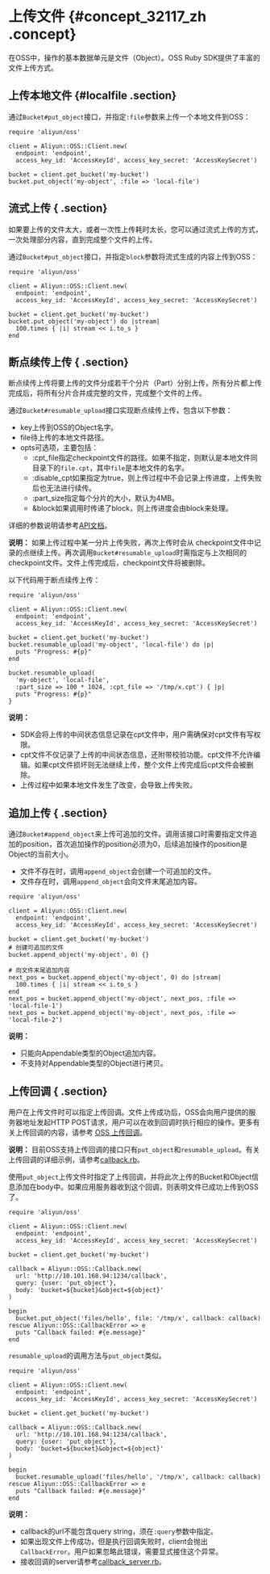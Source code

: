 # 上传文件 {#concept_32117_zh .concept}

在OSS中，操作的基本数据单元是文件（Object）。OSS Ruby SDK提供了丰富的文件上传方式。

## 上传本地文件 {#localfile .section}

通过`Bucket#put_object`接口，并指定`:file`参数来上传一个本地文件到OSS：

```language-ruby
require 'aliyun/oss'

client = Aliyun::OSS::Client.new(
  endpoint: 'endpoint',
  access_key_id: 'AccessKeyId', access_key_secret: 'AccessKeySecret')

bucket = client.get_bucket('my-bucket')
bucket.put_object('my-object', :file => 'local-file')

```

## 流式上传 { .section}

如果要上传的文件太大，或者一次性上传耗时太长，您可以通过流式上传的方式，一次处理部分内容，直到完成整个文件的上传。

通过`Bucket#put_object`接口，并指定`block`参数将流式生成的内容上传到OSS：

```language-ruby
require 'aliyun/oss'

client = Aliyun::OSS::Client.new(
  endpoint: 'endpoint',
  access_key_id: 'AccessKeyId', access_key_secret: 'AccessKeySecret')

bucket = client.get_bucket('my-bucket')
bucket.put_object('my-object') do |stream|
  100.times { |i| stream << i.to_s }
end

```

## 断点续传上传 { .section}

断点续传上传将要上传的文件分成若干个分片（Part）分别上传，所有分片都上传完成后，将所有分片合并成完整的文件，完成整个文件的上传。

通过`Bucket#resumable_upload`接口实现断点续传上传，包含以下参数：

-   key上传到OSS的Object名字。
-   file待上传的本地文件路径。
-   opts可选项，主要包括：
    -   :cpt\_file指定checkpoint文件的路径。如果不指定，则默认是本地文件同目录下的`file.cpt`，其中`file`是本地文件的名字。
    -   :disable\_cpt如果指定为true，则上传过程中不会记录上传进度，上传失败后也无法进行续传。
    -   :part\_size指定每个分片的大小，默认为4MB。
    -   &block如果调用时传递了block，则上传进度会由block来处理。

详细的参数说明请参考[API文档](http://www.rubydoc.info/gems/aliyun-sdk/)。

**说明：** 如果上传过程中某一分片上传失败，再次上传时会从 checkpoint文件中记录的点继续上传。再次调用`Bucket#resumable_upload`时需指定与上次相同的checkpoint文件。文件上传完成后，checkpoint文件将被删除。

以下代码用于断点续传上传：

```language-ruby
require 'aliyun/oss'

client = Aliyun::OSS::Client.new(
  endpoint: 'endpoint',
  access_key_id: 'AccessKeyId', access_key_secret: 'AccessKeySecret')

bucket = client.get_bucket('my-bucket')
bucket.resumable_upload('my-object', 'local-file') do |p|
  puts "Progress: #{p}"
end

bucket.resumable_upload(
  'my-object', 'local-file',
  :part_size => 100 * 1024, :cpt_file => '/tmp/x.cpt') { |p|
  puts "Progress: #{p}"
}

```

**说明：** 

-   SDK会将上传的中间状态信息记录在cpt文件中，用户需确保对cpt文件有写权限。
-   cpt文件不仅记录了上传的中间状态信息，还附带校验功能。cpt文件不允许编辑。如果cpt文件损坏则无法继续上传，整个文件上传完成后cpt文件会被删除。
-   上传过程中如果本地文件发生了改变，会导致上传失败。

## 追加上传 { .section}

通过`Bucket#append_object`来上传可追加的文件。调用该接口时需要指定文件追加的position，首次追加操作的position必须为0，后续追加操作的position是Object的当前大小。

-   文件不存在时，调用`append_object`会创建一个可追加的文件。
-   文件存在时，调用`append_object`会向文件末尾追加内容。

```language-ruby
require 'aliyun/oss'

client = Aliyun::OSS::Client.new(
  endpoint: 'endpoint',
  access_key_id: 'AccessKeyId', access_key_secret: 'AccessKeySecret')

bucket = client.get_bucket('my-bucket')
# 创建可追加的文件
bucket.append_object('my-object', 0) {}

# 向文件末尾追加内容
next_pos = bucket.append_object('my-object', 0) do |stream|
  100.times { |i| stream << i.to_s }
end
next_pos = bucket.append_object('my-object', next_pos, :file => 'local-file-1')
next_pos = bucket.append_object('my-object', next_pos, :file => 'local-file-2')

```

**说明：** 

-   只能向Appendable类型的Object追加内容。
-   不支持对Appendable类型的Object进行拷贝。

## 上传回调 { .section}

用户在上传文件时可以指定上传回调。文件上传成功后，OSS会向用户提供的服务器地址发起HTTP POST请求，用户可以在收到回调时执行相应的操作。更多有关上传回调的内容，请参考 [OSS 上传回调](../../../../../cn.zh-CN/开发指南/上传文件（Object）/上传回调.md#)。

**说明：** 目前OSS支持上传回调的接口只有`put_object`和`resumable_upload`。有关上传回调的详细示例，请参考[callback.rb](https://github.com/aliyun/aliyun-oss-ruby-sdk/blob/v0.3.0/examples/aliyun/oss/callback.rb)。

使用`put_object`上传文件时指定了上传回调，并将此次上传的Bucket和Object信息添加在body中。如果应用服务器收到这个回调，则表明文件已成功上传到OSS了。

```language-ruby
require 'aliyun/oss'

client = Aliyun::OSS::Client.new(
  endpoint: 'endpoint',
  access_key_id: 'AccessKeyId', access_key_secret: 'AccessKeySecret')

bucket = client.get_bucket('my-bucket')

callback = Aliyun::OSS::Callback.new(
  url: 'http://10.101.168.94:1234/callback',
  query: {user: 'put_object'},
  body: 'bucket=${bucket}&object=${object}'
)

begin
  bucket.put_object('files/hello', file: '/tmp/x', callback: callback)
rescue Aliyun::OSS::CallbackError => e
  puts "Callback failed: #{e.message}"
end

```

 `resumable_upload`的调用方法与`put_object`类似。

```language-ruby
require 'aliyun/oss'

client = Aliyun::OSS::Client.new(
  endpoint: 'endpoint',
  access_key_id: 'AccessKeyId', access_key_secret: 'AccessKeySecret')

bucket = client.get_bucket('my-bucket')

callback = Aliyun::OSS::Callback.new(
  url: 'http://10.101.168.94:1234/callback',
  query: {user: 'put_object'},
  body: 'bucket=${bucket}&object=${object}'
)

begin
  bucket.resumable_upload('files/hello', '/tmp/x', callback: callback)
rescue Aliyun::OSS::CallbackError => e
  puts "Callback failed: #{e.message}"
end

```

**说明：** 

-   callback的url不能包含query string，须在`:query`参数中指定。
-   如果出现文件上传成功，但是执行回调失败时，client会抛出 `CallbackError`。用户如果忽略此错误，需要显式接住这个异常。
-   接收回调的server请参考[callback\_server.rb](https://github.com/aliyun/aliyun-oss-ruby-sdk/blob/v0.3.0/rails/aliyun_oss_callback_server.rb)。

